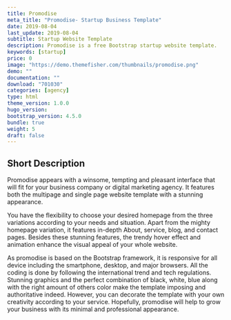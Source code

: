 ```yaml
---
title: Promodise
meta_title: "Promodise- Startup Business Template"
date: 2019-08-04
last_update: 2019-08-04
subtitle: Startup Website Template
description: Promodise is a free Bootstrap startup website template. 
keywords: [startup]
price: 0
image: "https://demo.themefisher.com/thumbnails/promodise.png"
demo: ""
documentation: ""
download: "701030"
categories: [agency]
type: html
theme_version: 1.0.0
hugo_version: 
bootstrap_version: 4.5.0
bundle: true
weight: 5
draft: false
---
```


## Short Description

Promodise appears with a winsome, tempting and pleasant interface that will fit for your business company or digital marketing agency. It features both the multipage and single page website template with a stunning appearance.

You have the flexibility to choose your desired homepage from the three variations according to your needs and situation. Apart from the mighty homepage variation, it features in-depth About, service, blog, and contact pages. Besides these stunning features, the trendy hover effect and animation enhance the visual appeal of your whole website.

As promodise is based on the Bootstrap framework, it is responsive for all device including the smartphone, desktop, and major browsers. All the coding is done by following the international trend and tech regulations. Stunning graphics and the perfect combination of black, white, blue along with the right amount of others color make the template imposing and authoritative indeed. However, you can decorate the template with your own creativity according to your service. Hopefully, promodise will help to grow your business with its minimal and professional appearance.
